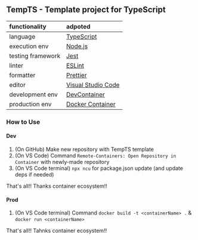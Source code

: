 ## TempTS - Template project for TypeScript

| functionality     | adpoted                                                              |
| :---------------- | :------------------------------------------------------------------- |
| language          | [TypeScript](https://www.typescriptlang.org/)                        |
| execution env     | [Node.js](https://nodejs.org/)                                       |
| testing framework | [Jest](https://jestjs.io/)                                           |
| linter            | [ESLint](https://eslint.org/)                                        |
| formatter         | [Prettier](https://prettier.io/)                                     |
| editor            | [Visual Studio Code](https://code.visualstudio.com/)                 |
| development env   | [DevContainer](https://code.visualstudio.com/docs/remote/containers) |
| production env    | [Docker Container](https://www.docker.com/)                          |

### How to Use

#### Dev

1. (On GitHub) Make new repository with TempTS template
2. (On VS Code) Command `Remote-Containers: Open Repository in Container` with newly-made repository
3. (On VS Code terminal) `npx ncu` for package.json update (and update deps if needed)

That's all!! Thanks container ecosystem!!

#### Prod

1. (On VS Code terminal) Command `docker build -t <containerName> .` & `docker run <containerName>`

That's all!! Tahnks container ecosystem!!
